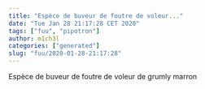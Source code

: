 ```yaml
---
title: "Espèce de buveur de foutre de voleur..."
date: "Tue Jan 28 21:17:28 CET 2020"
tags: ["fuu", "pipotron"]
author: m1ch3l
categories: ["generated"]
slug: "fuu/2020-01-28-21:17:28"
---
```


Espèce de buveur de foutre de voleur de grumly marron
